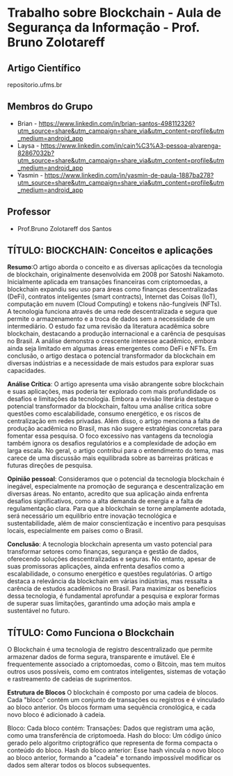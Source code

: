 # Trabalho sobre Blockchain - Aula de Segurança da Informação - Prof. Bruno Zolotareff

## Artigo Científico
repositorio.ufms.br 

## Membros do Grupo
- Brian - https://www.linkedin.com/in/brian-santos-498112326?utm_source=share&utm_campaign=share_via&utm_content=profile&utm_medium=android_app
- Laysa - https://www.linkedin.com/in/cain%C3%A3-pessoa-alvarenga-82867032b?utm_source=share&utm_campaign=share_via&utm_content=profile&utm_medium=android_app 
- Yasmin - https://www.linkedin.com/in/yasmin-de-paula-1887ba278?utm_source=share&utm_campaign=share_via&utm_content=profile&utm_medium=android_app 

## Professor
- Prof.Bruno Zolotareff dos Santos

## TÍTULO: BlOCKCHAIN: Conceitos e aplicações
**Resumo**:O artigo aborda o conceito e as diversas aplicações da tecnologia de blockchain, originalmente desenvolvida em 2008 por Satoshi Nakamoto. Inicialmente aplicada em transações financeiras com criptomoedas, a blockchain expandiu seu uso para áreas como finanças descentralizadas (DeFi), contratos inteligentes (smart contracts), Internet das Coisas (IoT), computação em nuvem (Cloud Computing) e tokens não-fungíveis (NFTs). A tecnologia funciona através de uma rede descentralizada e segura que permite o armazenamento e a troca de dados sem a necessidade de um intermediário. O estudo faz uma revisão da literatura acadêmica sobre blockchain, destacando a produção internacional e a carência de pesquisas no Brasil. A análise demonstra o crescente interesse acadêmico, embora ainda seja limitado em algumas áreas emergentes como DeFi e NFTs. Em conclusão, o artigo destaca o potencial transformador da blockchain em diversas indústrias e a necessidade de mais estudos para explorar suas capacidades. 

**Análise Crítica**:  O artigo apresenta uma visão abrangente sobre blockchain e suas aplicações, mas poderia ter explorado com mais profundidade os desafios e limitações da tecnologia. Embora a revisão literária destaque o potencial transformador da blockchain, faltou uma análise crítica sobre questões como escalabilidade, consumo energético, e os riscos de centralização em redes privadas. Além disso, o artigo menciona a falta de produção acadêmica no Brasil, mas não sugere estratégias concretas para fomentar essa pesquisa. O foco excessivo nas vantagens da tecnologia também ignora os desafios regulatórios e a complexidade de adoção em larga escala. No geral, o artigo contribui para o entendimento do tema, mas carece de uma discussão mais equilibrada sobre as barreiras práticas e futuras direções de pesquisa.

**Opinião pessoal**: Consideramos que o potencial da tecnologia blockchain é inegável, especialmente na promoção de segurança e descentralização em diversas áreas. No entanto, acredito que sua aplicação ainda enfrenta desafios significativos, como a alta demanda de energia e a falta de regulamentação clara. Para que a blockchain se torne amplamente adotada, será necessário um equilíbrio entre inovação tecnológica e sustentabilidade, além de maior conscientização e incentivo para pesquisas locais, especialmente em países como o Brasil.

**Conclusão**: A tecnologia blockchain apresenta um vasto potencial para transformar setores como finanças, segurança e gestão de dados, oferecendo soluções descentralizadas e seguras. No entanto, apesar de suas promissoras aplicações, ainda enfrenta desafios como a escalabilidade, o consumo energético e questões regulatórias. O artigo destaca a relevância da blockchain em várias indústrias, mas ressalta a carência de estudos acadêmicos no Brasil. Para maximizar os benefícios dessa tecnologia, é fundamental aprofundar a pesquisa e explorar formas de superar suas limitações, garantindo uma adoção mais ampla e sustentável no futuro.

## TÍTULO: Como Funciona o Blockchain

O Blockchain é uma tecnologia de registro descentralizado que permite armazenar dados de forma segura, transparente e imutável. Ele é frequentemente associado a criptomoedas, como o Bitcoin, mas tem muitos outros usos possíveis, como em contratos inteligentes, sistemas de votação e rastreamento de cadeias de suprimentos.

**Estrutura de Blocos** O blockchain é composto por uma cadeia de blocos. Cada "bloco" contém um conjunto de transações ou registros e é vinculado ao bloco anterior. Os blocos formam uma sequência cronológica, e cada novo bloco é adicionado à cadeia.

Bloco: Cada bloco contém:
Transações: Dados que registram uma ação, como uma transferência de criptomoeda.
Hash do bloco: Um código único gerado pelo algoritmo criptográfico que representa de forma compacta o conteúdo do bloco.
Hash do bloco anterior: Esse hash vincula o novo bloco ao bloco anterior, formando a "cadeia" e tornando impossível modificar os dados sem alterar todos os blocos subsequentes.
